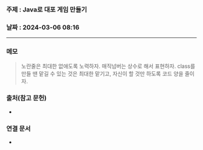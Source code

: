 ### 주제 : Java로 대포 게임 만들기

### 날짜 : 2024-03-06 08:16
----
### 메모
> 노란줄은 최대한 없애도록 노력하자.
> 매직넘버는 상수로 해서 표현하자.
> class를 만들 땐 맡길 수 있는 것은 최대한 맡기고, 자신이 할 것만 하도록 코드 양을 줄이자.
> 

### 출처(참고 문헌)
-

### 연결 문서
- 